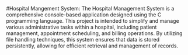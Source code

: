 #Hospital Mangement System:
The Hospital Management System is a comprehensive console-based application designed using the C programming language.
This project is intended to simplify and manage various administrative tasks within a hospital, including patient management, appointment scheduling, and billing operations.
By utilizing file handling techniques, this system ensures that data is stored persistently, allowing for efficient retrieval and management of records.
